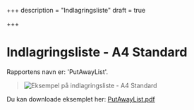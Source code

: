 +++
description = "Indlagringsliste"
draft = true

+++
# Indlagringsliste - A4 Standard

Rapportens navn er: 'PutAwayList'.

> ![Eksempel på indlagringsliste - A4 Standard](https://thetis-ims-reports.s3.eu-west-1.amazonaws.com/examples/PutAwayList-1.png)

Du kan downloade eksemplet her: [PutAwayList.pdf](https://thetis-ims-reports.s3.eu-west-1.amazonaws.com/examples/PutAwayList.pdf "PutAwayList.pdf")